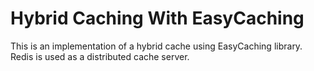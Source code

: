 # Hybrid Caching With EasyCaching
This is an implementation of a hybrid cache using EasyCaching library. Redis is used as a distributed cache server.
